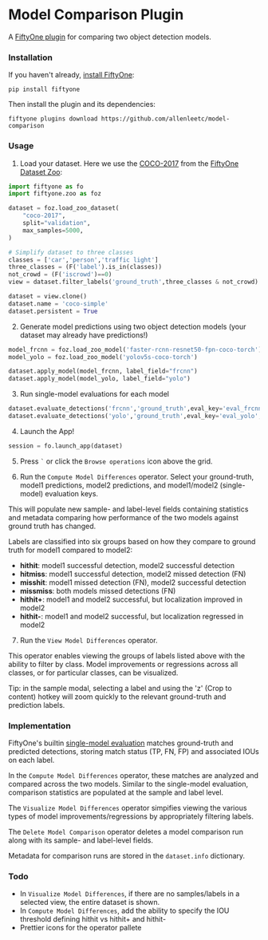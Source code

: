 # Model Comparison Plugin

A [FiftyOne plugin](https://docs.voxel51.com/plugins/index.html) for comparing two object
detection models.

### Installation

If you haven't already,
[install FiftyOne](https://docs.voxel51.com/getting_started/install.html):

```shell
pip install fiftyone
```

Then install the plugin and its dependencies:

```shell
fiftyone plugins download https://github.com/allenleetc/model-comparison
```

### Usage

1. Load your dataset. Here we use the [COCO-2017](https://docs.voxel51.com/user_guide/dataset_zoo/datasets.html#coco-2017) from the [FiftyOne Dataset Zoo](https://docs.voxel51.com/user_guide/dataset_zoo/index.html#fiftyone-dataset-zoo):

```py
import fiftyone as fo
import fiftyone.zoo as foz

dataset = foz.load_zoo_dataset(
    "coco-2017",
    split="validation",
    max_samples=5000,
)

# Simplify dataset to three classes
classes = ['car','person','traffic light']
three_classes = (F('label').is_in(classes))
not_crowd = (F('iscrowd')==0)
view = dataset.filter_labels('ground_truth',three_classes & not_crowd).take(200)

dataset = view.clone()
dataset.name = 'coco-simple'
dataset.persistent = True
```

2. Generate model predictions using two object detection models (your dataset may already have predictions!)

```py
model_frcnn = foz.load_zoo_model('faster-rcnn-resnet50-fpn-coco-torch')
model_yolo = foz.load_zoo_model('yolov5s-coco-torch')

dataset.apply_model(model_frcnn, label_field="frcnn")
dataset.apply_model(model_yolo, label_field="yolo")
```

3. Run single-model evaluations for each model

```py
dataset.evaluate_detections('frcnn','ground_truth',eval_key='eval_frcnn',classes=classes)
dataset.evaluate_detections('yolo','ground_truth',eval_key='eval_yolo',classes=classes)
```

4. Launch the App!

```py
session = fo.launch_app(dataset)
```

5.  Press `` ` `` or click the `Browse operations` icon above the grid.

6.  Run the `Compute Model Differences` operator. Select your ground-truth, model1 predictions, model2 predictions, and model1/model2 (single-model) evaluation keys.

This will populate new sample- and label-level fields containing statistics and metadata comparing how performance of the two models against ground truth has changed.

Labels are classified into six groups based on how they compare to ground truth for model1 compared to model2:

- **hithit**: model1 successful detection, model2 successful detection
- **hitmiss**: model1 successful detection, model2 missed detection (FN)
- **misshit**: model1 missed detection (FN), model2 successful detection
- **missmiss**: both models missed detections (FN)
- **hithit+**: model1 and model2 successful, but localization improved in model2
- **hithit-**: model1 and model2 successful, but localization regressed in model2

7. Run the `View Model Differences` operator.

This operator enables viewing the groups of labels listed above with the ability to filter by class. Model improvements or regressions across all classes, or for particular classes, can be visualized.

Tip: in the sample modal, selecting a label and using the 'z' (Crop to content) hotkey will zoom quickly to the relevant ground-truth and prediction labels.

### Implementation

FiftyOne's builtin [single-model evaluation](https://docs.voxel51.com/user_guide/evaluation.html#detections) matches ground-truth and predicted detections, storing match status (TP, FN, FP) and associated IOUs on each label.

In the `Compute Model Differences` operator, these matches are analyzed and compared across the two models. Similar to the single-model evaluation, comparison statistics are populated at the sample and label level.

The `Visualize Model Differences` operator simpifies viewing the various types of model improvements/regressions by appropriately filtering labels.

The `Delete Model Comparison` operator deletes a model comparison run along with its sample- and label-level fields. 

Metadata for comparison runs are stored in the `dataset.info` dictionary.

### Todo

- In `Visualize Model Differences`, if there are no samples/labels in a selected view, the entire dataset is shown.
- In `Compute Model Differences`, add the ability to specify the IOU threshold defining hithit vs hithit+ and hithit-
- Prettier icons for the operator pallete
